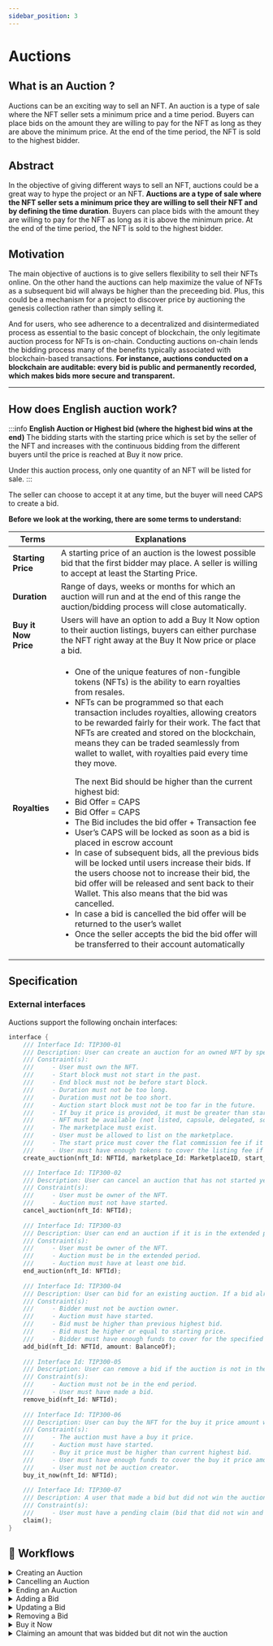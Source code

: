```yaml
---
sidebar_position: 3
---
```


# Auctions

## What is an Auction ? 
Auctions can be an exciting way to sell an NFT. An auction is a type of sale where the NFT seller sets a minimum price and a time period. Buyers can place bids on the amount they are willing to pay for the NFT as long as they are above the minimum price. At the end of the time period, the NFT is sold to the highest bidder.

## Abstract
In the objective of giving different ways to sell an NFT, auctions could be a great way to hype the project or an NFT.  **Auctions are a type of sale where the NFT seller sets a minimum price they are willing to sell their NFT and by defining the time duration**. Buyers can place bids with the amount they are willing to pay for the NFT as long as it is above the minimum price. At the end of the time period, the NFT is sold to the highest bidder. 

## Motivation
The main objective of auctions is to give sellers flexibility to sell their NFTs online. On the other hand the auctions can help maximize the value of NFTs as a subsequent bid will always be higher than the preceeding bid. Plus, this could be a mechanism for a project to discover price by auctioning the genesis collection rather than simply selling it.

And for users, who see adherence to a decentralized and disintermediated process as essential to the basic concept of blockchain, the only legitimate auction process for NFTs is on-chain. Conducting auctions on-chain lends the bidding process many of the benefits typically associated with blockchain-based transactions. **For instance, auctions conducted on a blockchain are auditable: every bid is public and permanently recorded, which makes bids more secure and transparent.**

___

## How does English auction work?

:::info
**English Auction or Highest bid (where the highest bid wins at the end)**
The bidding starts with the starting price which is set by the seller of the NFT and increases with the continuous bidding from the different buyers until the price is reached at Buy it now price.

Under this auction process, only one quantity of an NFT will be listed for sale.
:::

The seller can choose to accept it at any time, but the buyer will need CAPS to create a bid.

**Before we look at the working, there are some terms to understand:**

| **Terms**    | **Explanations** 
| ----------- | ----------- 
| **Starting Price**    | A starting price of an auction is the lowest possible bid that the first bidder may place. A seller is willing to accept at least the Starting Price. 
| **Duration**   | Range of days, weeks or months for which an auction will run and at the end of this range the auction/bidding process will close automatically.  
| **Buy it Now Price** | Users will have an option to add a Buy It Now option to their auction listings, buyers can either purchase the NFT right away at the Buy It Now price or place a bid.  
| **Royalties**   | <ul><li>One of the unique features of non-fungible tokens (NFTs) is the ability to earn royalties from resales.</li><li>NFTs can be programmed so that each transaction includes royalties, allowing creators to be rewarded fairly for their work. The fact that NFTs are created and stored on the blockchain, means they can be traded seamlessly from wallet to wallet, with royalties paid every time they move.</li></ul><ul>The next Bid should be higher than the current highest bid:<li>Bid Offer = CAPS</li><li>Bid Offer = CAPS</li><li>The Bid includes the bid offer + Transaction fee</li><li>User’s CAPS will be locked as soon as a bid is placed in escrow account</li><li>In case of subsequent bids, all the previous bids will be locked until users increase their bids. If the users choose not to increase their bid, the bid offer will be released and sent back to their Wallet. This also means that the bid was cancelled.</li><li>In case a bid is cancelled the bid offer will be returned to the user’s wallet</li><li>Once the seller accepts the bid the bid offer will be transferred to their account automatically</li></ul>

## Specification
### External interfaces
Auctions support the following onchain interfaces:
```rust
interface {
    /// Interface Id: TIP300-01
    /// Description: User can create an auction for an owned NFT by specifying the nft id, the marketplace id, the start block, the end block the start price, the optional buy it now price (price at which the NFT can be bought without bidding).
    /// Constraint(s): 
    ///     - User must own the NFT.
    ///     - Start block must not start in the past.
    ///     - End block must not be before start block.
    ///     - Duration must not be too long.
    ///     - Duration must not be too short.
    ///     - Auction start block must not be too far in the future.
    ///     - If buy it price is provided, it must be greater than start price.
    ///     - NFT must be available (not listed, capsule, delegated, soulbound, rented, ...).
    ///     - The marketplace must exist.
    ///     - User must be allowed to list on the marketplace.
    ///     - The start price must cover the flat commission fee if it exists.
    ///     - User must have enough tokens to cover the listing fee if it exists.
    create_auction(nft_Id: NFTId, marketplace_Id: MarketplaceID, start_block: BlockNumber, end_Block: BlockNumber, start_Price: BalanceOf, buy_ItPrice: Option<Balance>);

    /// Interface Id: TIP300-02
    /// Description: User can cancel an auction that has not started yet.
    /// Constraint(s): 
    ///     - User must be owner of the NFT.
    ///     - Auction must not have started.
    cancel_auction(nft_Id: NFTId);
    
    /// Interface Id: TIP300-03
    /// Description: User can end an auction if it is in the extended period (period starting when a bid was made at the end of the auction to avoid sniping).
    /// Constraint(s): 
    ///     - User must be owner of the NFT.
    ///     - Auction must be in the extended period.
    ///     - Auction must have at least one bid.
    end_auction(nft_Id: NFTId);
    
    /// Interface Id: TIP300-04
    /// Description: User can bid for an existing auction. If a bid already exist, it will be updated. If the bid was made at the end of the auction, the duration will be extended by the grace period duration.
    /// Constraint(s): 
    ///     - Bidder must not be auction owner.
    ///     - Auction must have started.
    ///     - Bid must be higher than previous highest bid.
    ///     - Bid must be higher or equal to starting price.
    ///     - Bidder must have enough funds to cover for the specified bid amount.
    add_bid(nft_Id: NFTId, amount: BalanceOf);
    
    /// Interface Id: TIP300-05
    /// Description: User can remove a bid if the auction is not in the end period (period a little before the end of the auction).
    /// Constraint(s): 
    ///     - Auction must not be in the end period.
    ///     - User must have made a bid.
    remove_bid(nft_Id: NFTId);
    
    /// Interface Id: TIP300-06
    /// Description: User can buy the NFT for the buy it price amount without having to bid.
    /// Constraint(s): 
    ///     - The auction must have a buy it price.
    ///     - Auction must have started.
    ///     - Buy it price must be higher than current highest bid. 
    ///     - User must have enough funds to cover the buy it price amount.
    ///     - User must not be auction creator.
    buy_it_now(nft_Id: NFTId);
    
    /// Interface Id: TIP300-07
    /// Description: A user that made a bid but did not win the auction can claim the bidded amount to retrieve funds to his account.
    /// Constraint(s): 
    ///     - User must have a pending claim (bid that did not win and is not retrieved).
    claim();
}
```

## 🌊 Workflows

<details className="toggle">
  <summary>Creating an Auction</summary>
  <div>
    <div>
    <p>
      The following is the workflow proposed for creating an auction:
    </p>
    <ol>
      <li>User has already minted an NFT and is aware of the NFT Id</li>
      <li>User creates an auction by calling the "create_auction" function and specifying the nft id, the marketplace id, the start block, the end block, start price, and optionally the buy it now price.</li>
      <li>The auction is now created and will start at the specified start block.</li>
    </ol>
    </div>
  </div>
</details>

<details className="toggle">
  <summary>Cancelling an Auction</summary>
  <div>
    <div>
    <p>
      The following is the workflow proposed for cancelling an auction:
    </p>
    <ol>
      <li>User has an auction that did not start and knows the corresponding NFT Id.</li>
      <li>The user calls the "cancel_auction" function specifying the NFT Id.</li>
      <li>The auction is now cancelled.</li>
    </ol>
    </div>
  </div>
</details>

<details className="toggle">
  <summary>Ending an Auction</summary>
  <div>
    <div>
    <p>
      The following is the workflow proposed for ending an auction:
    </p>
    <ol>
      <li>User has an auction that has started and knows the corresponding NFT Id.</li>
      <li>An other user has made a bid at the end of the auction and made it extended.</li>
      <li>The auction owner calls the "end_auction" function specifying the NFT Id.</li>
      <li>The auction is now finished and the NFT / funds have been transfered.</li>
    </ol>
    </div>
  </div>
</details>

<details className="toggle">
  <summary>Adding a Bid</summary>
  <div>
    <div>
    <p>
      The following is the workflow proposed for adding a bid:
    </p>
    <ol>
      <li>Bidder knows the id of a started auction.</li>
      <li>Bidder calls the "add_bid" function specifying the NFT Id and an amount greater than the highest bid / starting price.</li>
      <li>The bid has been accounted for.</li>
    </ol>
    </div>
  </div>
</details>

<details className="toggle">
  <summary>Updating a Bid</summary>
  <div>
    <div>
    <p>
      The following is the workflow proposed for updating a bid:
    </p>
    <ol>
      <li>Bidder knows the id of a started auction and has already bidded X Tokens.</li>
      <li>Bidder calls the "add_bid" function specifying the NFT Id and X + Y tokens.</li>
      <li>The bidders has Y tokens taken and added to his existing bid if his bid still exist, else X + Y will be taken and he will have to claim his previous existing bid.</li>
      <li>The bid is now updated.</li>
    </ol>
    </div>
  </div>
</details>

<details className="toggle">
  <summary>Removing a Bid</summary>
  <div>
    <div>
    <p>
      The following is the workflow proposed for removing a bid:
    </p>
    <ol>
      <li>Bidder knows the id of a started auction that is not in the ending period and has already bidded an amount of token.</li>
      <li>Bidder calls the "remove_bid" function specifying the NFT Id.</li>
      <li>The bid is now removed and user has been refunded.</li>
    </ol>
    </div>
  </div>
</details>

<details className="toggle">
  <summary>Buy it Now</summary>
  <div>
    <div>
    <p>
      The following is the workflow proposed for Buy it Now:
    </p>
    <ol>
      <li>Buyer knows the id of a started auction that speicified the buy it now price. The buy it price is greater than current highest bid / start price and user has enough funds.</li>
      <li>Buyer calls the "buy_it_now" funtion specifying the NFT Id.</li>
      <li>The auction is now finished the the NFT / price has been transfered.</li>
    </ol>
    </div>
  </div>
</details>

<details className="toggle">
  <summary>Claiming an amount that was bidded but dit not win the auction</summary>
  <div>
    <div>
    <p>
      The following is the workflow proposed for claiming an amount that was bidded but did not win the auction:
    </p>
    <ol>
      <li>Bidder has made a bid that did not win the auction.</li>
      <li>Bidder calls the "claim" function.</li>
      <li>Funds bidded are given back to the bidder.</li>
    </ol>
    </div>
  </div>
</details>
